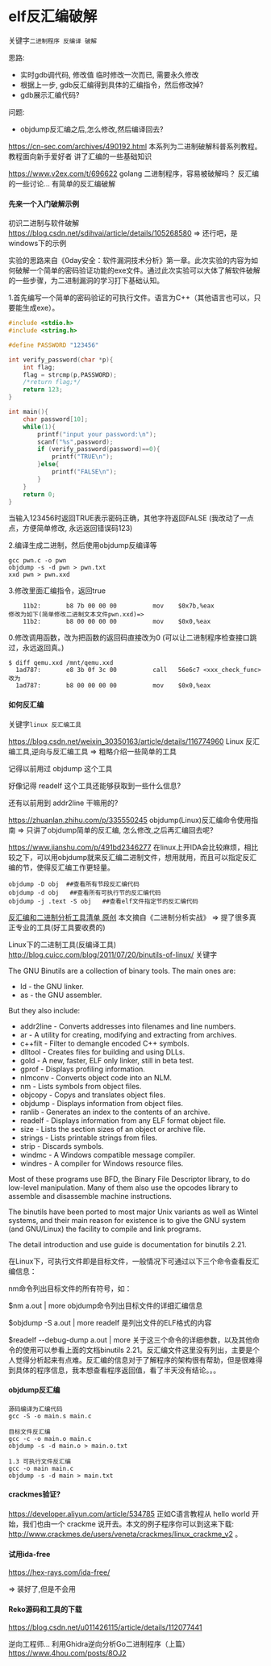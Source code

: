 # elf反汇编破解

关键字`二进制程序 反编译 破解`

思路:
- 实时gdb调代码, 修改值
  临时修改一次而已, 需要永久修改
- 根据上一步, gdb反汇编得到具体的汇编指令，然后修改掉?
- gdb展示汇编代码?

问题:
- objdump反汇编之后,怎么修改,然后编译回去?

https://cn-sec.com/archives/490192.html
本系列为二进制破解科普系列教程。教程面向新手爱好者
讲了汇编的一些基础知识

https://www.v2ex.com/t/696622
golang 二进制程序，容易被破解吗？
反汇编的一些讨论...
有简单的反汇编破解

#### 先来一个入门破解示例

初识二进制与软件破解
https://blog.csdn.net/sdihvai/article/details/105268580
=> 还行吧，是windows下的示例

实验的思路来自《0day安全：软件漏洞技术分析》第一章。此次实验的内容为如何破解一个简单的密码验证功能的exe文件。通过此次实验可以大体了解软件破解的一些步骤，为二进制漏洞的学习打下基础认知。

1.首先编写一个简单的密码验证的可执行文件。语言为C++（其他语言也可以，只要能生成exe）。
```cpp
#include <stdio.h>
#include <string.h>

#define PASSWORD "123456"

int verify_password(char *p){
    int flag;
    flag = strcmp(p,PASSWORD);
    /*return flag;*/
    return 123;
}

int main(){
    char password[10];
    while(1){
        printf("input your password:\n");
        scanf("%s",password);
        if (verify_password(password)==0){
            printf("TRUE\n");
        }else{
            printf("FALSE\n");
        }
    }
    return 0;
}
```

当输入123456时返回TRUE表示密码正确，其他字符返回FALSE
(我改动了一点点，方便简单修改, 永远返回错误码123)

2.编译生成二进制，然后使用objdump反编译等
```
gcc pwn.c -o pwn
objdump -s -d pwn > pwn.txt
xxd pwn > pwn.xxd
```

3.修改里面汇编指令，返回true
```
    11b2:       b8 7b 00 00 00          mov    $0x7b,%eax
修改为如下(简单修改二进制文本文件pwn.xxd)=>
    11b2:       b8 00 00 00 00          mov    $0x0,%eax
```

0.修改调用函数，改为把函数的返回码直接改为0
(可以让二进制程序检查接口跳过，永远返回真。)
```
$ diff qemu.xxd /mnt/qemu.xxd
  1ad787:       e8 3b 0f 3c 00          call   56e6c7 <xxx_check_func>
改为
  1ad787:       b8 00 00 00 00          mov    $0x0,%eax
```

#### 如何反汇编

关键字`linux 反汇编工具`

https://blog.csdn.net/weixin_30350163/article/details/116774960
Linux 反汇编工具,逆向与反汇编工具
=> 粗略介绍一些简单的工具

记得以前用过 objdump 这个工具

好像记得 readelf 这个工具还能够获取到一些什么信息?

还有以前用到 addr2line 干嘛用的?


https://zhuanlan.zhihu.com/p/335550245
objdump(Linux)反汇编命令使用指南
=> 只讲了objdump简单的反汇编, 怎么修改,之后再汇编回去呢?


https://www.jianshu.com/p/491bd2346277
在linux上开IDA会比较麻烦，相比较之下，可以用objdump就来反汇编二进制文件，想用就用，而且可以指定反汇编的节，使得反汇编工作更轻量。
```
objdump -D obj  ##查看所有节段反汇编代码
objdump -d obj   ##查看所有可执行节的反汇编代码
objdump -j .text -S obj   ##查看elf文件指定节的反汇编代码
```

[反汇编和二进制分析工具清单 原创](https://blog.51cto.com/u_13127751/5209594)
本文摘自《二进制分析实战》
=> 提了很多真正专业的工具(好工具要收费的)


Linux下的二进制工具(反编译工具)
http://blog.cuicc.com/blog/2011/07/20/binutils-of-linux/
关键字


The GNU Binutils are a collection of binary tools. The main ones are:

- ld - the GNU linker.
- as - the GNU assembler.

But they also include:

- addr2line - Converts addresses into filenames and line numbers.
- ar - A utility for creating, modifying and extracting from archives.
- c++filt - Filter to demangle encoded C++ symbols.
- dlltool - Creates files for building and using DLLs.
- gold - A new, faster, ELF only linker, still in beta test.
- gprof - Displays profiling information.
- nlmconv - Converts object code into an NLM.
- nm - Lists symbols from object files.
- objcopy - Copys and translates object files.
- objdump - Displays information from object files.
- ranlib - Generates an index to the contents of an archive.
- readelf - Displays information from any ELF format object file.
- size - Lists the section sizes of an object or archive file.
- strings - Lists printable strings from files.
- strip - Discards symbols.
- windmc - A Windows compatible message compiler.
- windres - A compiler for Windows resource files.

Most of these programs use BFD, the Binary File Descriptor library, to do low-level manipulation. Many of them also use the opcodes library to assemble and disassemble machine instructions.

The binutils have been ported to most major Unix variants as well as Wintel systems, and their main reason for existence is to give the GNU system (and GNU/Linux) the facility to compile and link programs.

The detail introduction and use guide is documentation for binutils 2.21.

在Linux下，可执行文件即是目标文件，一般情况下可通过以下三个命令查看反汇编信息：

nm命令列出目标文件的所有符号，如：

$nm a.out | more
objdump命令列出目标文件的详细汇编信息

$objdump -S a.out | more 
readelf 是列出文件的ELF格式的内容

$readelf --debug-dump a.out | more 
关于这三个命令的详细参数，以及其他命令的使用可以参看上面的文档binutils 2.21。反汇编文件这里没有列出，主要是个人觉得分析起来有点难。反汇编的信息对于了解程序的架构很有帮助，但是很难得到具体的程序信息，我本想查看程序返回值，看了半天没有结论。。。

#### objdump反汇编

```
源码编译为汇编代码
gcc -S -o main.s main.c

目标文件反汇编
gcc -c -o main.o main.c
objdump -s -d main.o > main.o.txt

1.3 可执行文件反汇编
gcc -o main main.c
objdump -s -d main > main.txt
```


#### crackmes验证?

https://developer.aliyun.com/article/534785
正如C语言教程从 hello world 开始，我们也由一个 crackme 说开去。本文的例子程序你可以到这来下载:
http://www.crackmes.de/users/veneta/crackmes/linux_crackme_v2 。

#### 试用ida-free

https://hex-rays.com/ida-free/

=> 装好了,但是不会用

#### Reko源码和工具的下载

https://blog.csdn.net/u011426115/article/details/112077441

逆向工程师...
利用Ghidra逆向分析Go二进制程序（上篇）
https://www.4hou.com/posts/8OJ2

